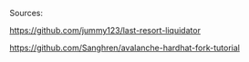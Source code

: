 Sources:

https://github.com/jummy123/last-resort-liquidator

https://github.com/Sanghren/avalanche-hardhat-fork-tutorial
